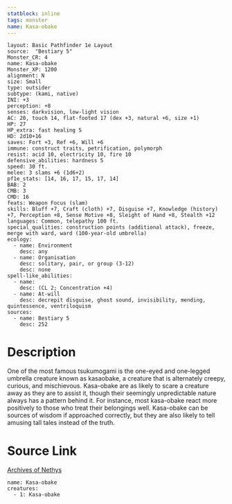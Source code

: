 ```yaml
---
statblock: inline
tags: monster
name: Kasa-obake
---
```

```statblock
layout: Basic Pathfinder 1e Layout
source:  "Bestiary 5"
Monster_CR: 4
name: Kasa-obake
Monster_XP: 1200
alignment: N
size: Small
type: outsider
subtype: (kami, native)
INI: +3
perception: +8
senses: darkvision, low-light vision
AC: 20, touch 14, flat-footed 17 (dex +3, natural +6, size +1)
HP: 27
HP_extra: fast healing 5
HD: 2d10+16
saves: Fort +3, Ref +6, Will +6
immune: construct traits, petrification, polymorph
resist: acid 10, electricity 10, fire 10
defensive_abilities: hardness 5
speed: 30 ft.
melee: 3 slams +6 (1d6+2)
pf1e_stats: [14, 16, 17, 15, 17, 14]
BAB: 2
CMB: 3
CMD: 16
feats: Weapon Focus (slam)
skills: Bluff +7, Craft (cloth) +7, Disguise +7, Knowledge (history) +7, Perception +8, Sense Motive +8, Sleight of Hand +8, Stealth +12
languages: Common, telepathy 100 ft.
special_qualities: construction points (additional attack), freeze, merge with ward, ward (100-year-old umbrella)
ecology:
  - name: Environment
    desc: any
  - name: Organisation
    desc: solitary, pair, or group (3-12)
    desc: none
spell-like_abilities:
  - name:
    desc: (CL 2; Concentration +4)
  - name: At-will
    desc: decrepit disguise, ghost sound, invisibility, mending, quintessence, ventriloquism
sources:
  - name: Bestiary 5
    desc: 252
```
# Description
One of the most famous tsukumogami is the one-eyed and one-legged umbrella creature known as kasaobake, a creature that is alternately creepy, curious, and mischievous. Kasa-obake are as likely to scare a creature away as they are to assist it, though their seemingly unpredictable nature always has a pattern behind it. For instance, most kasa-obake react more positively to those who treat their belongings well. Kasa-obake can be sources of wisdom if approached correctly, but they are also likely to tell amusing tall tales instead of the truth.
# Source Link
[Archives of Nethys](https://aonprd.com/MonsterDisplay.aspx?ItemName=Kasa-obake)
```encounter-table
name: Kasa-obake
creatures:
  - 1: Kasa-obake
```
